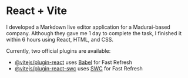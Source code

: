 # React + Vite

I developed a Markdown live editor application for a Madurai-based company. Although they gave me 1 day to complete the task, I finished it within 6 hours using React, HTML, and CSS.

Currently, two official plugins are available:

- [@vitejs/plugin-react](https://github.com/vitejs/vite-plugin-react/blob/main/packages/plugin-react/README.md) uses [Babel](https://babeljs.io/) for Fast Refresh
- [@vitejs/plugin-react-swc](https://github.com/vitejs/vite-plugin-react-swc) uses [SWC](https://swc.rs/) for Fast Refresh
